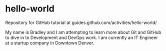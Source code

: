 # hello-world
Repository for GitHub tutorial at guides.github.com/activities/hello-world/

My name is Bradley and I am attempting to learn more about Git and GitHub to dive in to Development and DevOps work.  I am currently an IT Engineer at a startup company in Downtown Denver.
